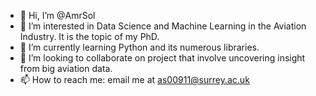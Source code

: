 - 👋 Hi, I’m @AmrSol
- 👀 I’m interested in Data Science and Machine Learning in the Aviation Industry. It is the topic of my PhD.
- 🌱 I’m currently learning Python and its numerous libraries.
- 💞️ I’m looking to collaborate on project that involve uncovering insight from big aviation data.
- 📫 How to reach me: email me at as00911@surrey.ac.uk

<!---
AmrSol/AmrSol is a ✨ special ✨ repository because its `README.md` (this file) appears on your GitHub profile.
You can click the Preview link to take a look at your changes.
--->

